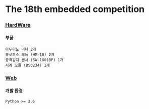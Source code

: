 # The 18th embedded competition

### [HardWare](/Hardware/README.md)
#### 부품
```
아두이노 미니 2개
블루투스 모듈 (HM-10) 2개
충격감지 센서 (SW-18010P) 1개
시계 모듈 (DS3234) 1개
```
### [Web](/Web/README.md)

#### 개발 환경
```
Python >= 3.6
```